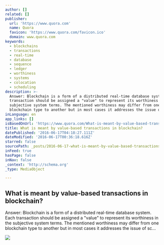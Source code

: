 ```yaml
---
author: []
related: []
publisher:
  url: 'https://www.quora.com'
  name: Quora
  favicon: 'https://www.quora.com/favicon.ico'
  domain: www.quora.com
keywords:
  - blockchains
  - transactions
  - real-time
  - database
  - sequence
  - ledger
  - worthiness
  - systems
  - colocation
  - scheduling
description: >-
  Answer: Blockchain is a form of a distributed real-time database system. Each
  transaction should be assigned a "value" to represent its worthiness in the
  subjective system terms. The mentioned worthiness may differ from one
  blockchain type to another but in most cases it addresses the issue of sc...
inLanguage: en
app_links: []
isBasedOnUrl: 'https://www.quora.com/What-is-meant-by-value-based-transactions-in-blockchain'
title: What is meant by value-based transactions in blockchain?
datePublished: '2016-06-17T04:18:27.111Z'
dateModified: '2016-06-17T00:36:18.616Z'
starred: false
sourcePath: _posts/2016-06-17-what-is-meant-by-value-based-transactions-in-blockchain.md
inFeed: true
hasPage: false
inNav: false
_context: 'http://schema.org'
_type: MediaObject

---
```

<article style=""><h1>What is meant by value-based transactions in blockchain?</h1><p>Answer: Blockchain is a form of a distributed real-time database system. Each transaction should be assigned a "value" to represent its worthiness in the subjective system terms. The mentioned worthiness may differ from one blockchain type to another but in most cases it addresses the issue of sc...</p><img src="https://qsf.is.quoracdn.net/-images.new_grid.fb_share_default.pnge6dde9cfa6e03c43.png" /></article>